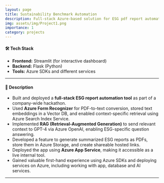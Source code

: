 ```yaml
---
layout: page
title: Sustainability Benchmark Automation
description: Full-stack Azure-based solution for ESG pdf report automation
img: assets/img/Project1.png
importance: 1
category: projects
---
```



#### 🛠️ Tech Stack
- **Frontend:** Streamlit (for interactive dashboard)  
- **Backend:** Flask (Python)  
- **Tools:** Azure SDKs and different services
---

#### 📌 Description
- Built and deployed a **full-stack ESG report automation tool** as part of a company-wide hackathon.  
- Used **Azure Form Recognizer** for PDF-to-text conversion, stored text embeddings in a Vector DB, and enabled context-specific retrieval using Azure Search Index Service.  
- Implemented **RAG (Retrieval-Augmented Generation)** to send relevant context to GPT-4 via Azure OpenAI, enabling ESG-specific question answering.  
- Developed a feature to generate summarized ESG reports as PDFs, store them in Azure Storage, and create shareable hosted links. 
- Deployed the app using **Azure App Service**, making it accessible as a live internal tool.  
- Gained valuable first-hand experience using Azure SDKs and deploying services on Azure, including working with app, database and AI services.

---

